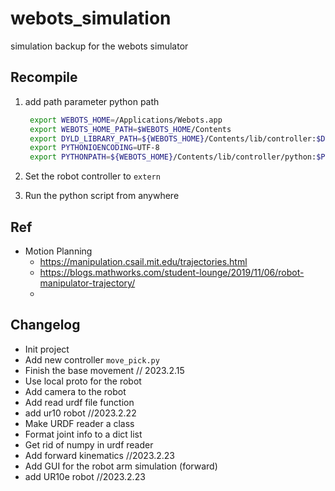 # webots_simulation

simulation backup for the webots simulator

## Recompile

1. add path parameter python path

   ```bash
    export WEBOTS_HOME=/Applications/Webots.app
    export WEBOTS_HOME_PATH=$WEBOTS_HOME/Contents
    export DYLD_LIBRARY_PATH=${WEBOTS_HOME}/Contents/lib/controller:$DYLD_LIBRARY_PATH
    export PYTHONIOENCODING=UTF-8
    export PYTHONPATH=${WEBOTS_HOME}/Contents/lib/controller/python:$PYTHONPATH
    ```

2. Set the robot controller to `extern`
3. Run the python script from anywhere

## Ref

* Motion Planning
  * https://manipulation.csail.mit.edu/trajectories.html
  * https://blogs.mathworks.com/student-lounge/2019/11/06/robot-manipulator-trajectory/
  * 

## Changelog

* Init project
* Add new controller `move_pick.py`
* Finish the base movement // 2023.2.15
* Use local proto for the robot
* Add camera to the robot
* Add read urdf file function
* add ur10 robot //2023.2.22
* Make URDF reader a class
* Format joint info to a dict list
* Get rid of numpy in urdf reader
* Add forward kinematics  //2023.2.23
* Add GUI for the robot arm simulation (forward)
* add UR10e robot //2023.2.23